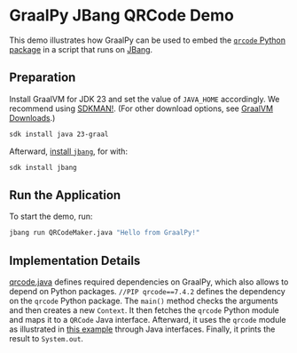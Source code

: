 # GraalPy JBang QRCode Demo

This demo illustrates how GraalPy can be used to embed the [`qrcode` Python package](https://pypi.org/project/qrcode/) in a script that runs on [JBang](https://www.jbang.dev/).

## Preparation

Install GraalVM for JDK 23 and set the value of `JAVA_HOME` accordingly.
We recommend using [SDKMAN!](https://sdkman.io/). (For other download options, see [GraalVM Downloads](https://www.graalvm.org/downloads/).)

```bash
sdk install java 23-graal
```

Afterward, [install `jbang`](https://www.jbang.dev/download/), for with:

```bash
sdk install jbang
```

## Run the Application

To start the demo, run:

```bash
jbang run QRCodeMaker.java "Hello from GraalPy!"
```

## Implementation Details

[qrcode.java](qrcode.java) defines required dependencies on GraalPy, which also allows to depend on Python packages.
`//PIP qrcode==7.4.2` defines the dependency on the `qrcode` Python package.
The `main()` method checks the arguments and then creates a new `Context`.
It then fetches the `qrcode` Python module and maps it to a `QRCode` Java interface.
Afterward, it uses the `qrcode` module as illustrated in [this example](https://github.com/lincolnloop/python-qrcode/tree/v7.4.2?tab=readme-ov-file#examples) through Java interfaces.
Finally, it prints the result to `System.out`.
